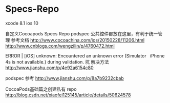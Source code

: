 # Specs-Repo

xcode 8.1
ios 10

自定义Cocoapods  Specs Repo podspec 
公共控件都放在这里，有利于统一管理
参考文档 
http://www.cocoachina.com/ios/20150228/11206.html
http://www.cnblogs.com/wengzilin/p/4760472.html

 ERROR | [iOS] unknown: Encountered an unknown error (Simulator    iPhone 4s is not available.) during validation. 坑 解决方法 http://www.jianshu.com/p/4e92a6154c80

 podspec 参考 http://www.jianshu.com/p/8a7b9232cbab


CocoaPods基础篇之创建私有 repo http://blog.csdn.net/xiaofei125145/article/details/50624578
